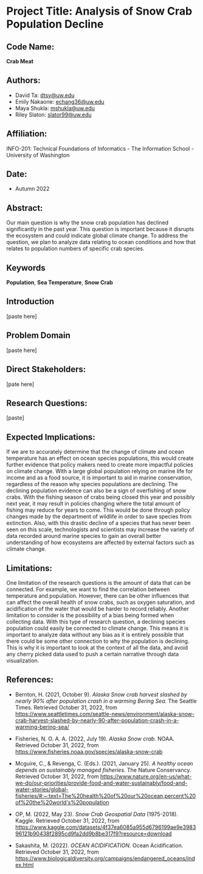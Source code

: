 # Project Title: Analysis of Snow Crab Population Decline

## Code Name:

**Crab Meat**

## Authors:

+ David Ta: dtsy@uw.edu
+ Emily Nakaone: echang36@uw.edu
+ Maya Shukla: mshukla@uw.edu
+ Riley Slaton: slator99@uw.edu

## Affiliation:

INFO-201: Technical Foundations of Informatics - The Information School - University of Washington

## Date:

+ Autumn 2022

## Abstract:

Our main question is why the snow crab population has declined significantly in the past year. This question is important because it disrupts the ecosystem and could indicate global climate change. To address the question, we plan to analyze data relating to ocean conditions and how that relates to population numbers of specific crab species.

## Keywords

__Population__, __Sea Temperature__,  __Snow Crab__

## Introduction

[paste here]

## Problem Domain

[paste here]

## Direct Stakeholders:

[pate here]

## Research Questions:

[paste]

## Expected Implications:

If we are to accurately determine that the change of climate and ocean temperature has an effect on ocean species populations, this would create further evidence that policy makers need to create more impactful policies on climate change. With a large global population relying on marine life for income and as a food source, it is important to aid in marine conservation, regardless of the reason why species populations are declining. The declining population evidence can also be a sign of overfishing of snow crabs. With the fishing season of crabs being closed this year and possibly next year, it may result in policies changing where the total amount of fishing may reduce for years to come. This would be done through policy changes made by the department of wildlife in order to save species from extinction. Also, with this drastic decline of a species that has never been seen on this scale, technologists and scientists may increase the variety of data recorded around marine species to gain an overall better understanding of how ecosystems are affected by external factors such as climate change.

## Limitations:

One limitation of the research questions is the amount of data that can be connected. For example, we want to find the correlation between temperature and population. However, there can be other influences that can affect the overall health of snow crabs, such as oxygen saturation, and acidification of the water that would be harder to record reliably. Another limitation to consider is the possibility of a bias being formed when collecting data. With this type of research question, a declining species population could easily be connected to climate change. This means it is important to analyze data without any bias as it is entirely possible that there could be some other connection to why the population is declining. This is why it is important to look at the context of all the data, and avoid any cherry picked data used to push a certain narrative through data visualization.

## References:

+ Bernton, H. (2021, October 9). *Alaska Snow crab harvest slashed by nearly 90% after population crash in a warming Bering Sea.* The Seattle Times. Retrieved October 31, 2022, from https://www.seattletimes.com/seattle-news/environment/alaska-snow-crab-harvest-slashed-by-nearly-90-after-population-crash-in-a-warming-bering-sea/

+ Fisheries, N. O. A. A. (2022, July 19). *Alaska Snow crab.* NOAA. Retrieved October 31, 2022, from https://www.fisheries.noaa.gov/species/alaska-snow-crab

+ Mcguire, C., & Revenga, C. (Eds.). (2021, January 25). *A healthy ocean depends on sustainably managed fisheries.* The Nature Conservancy. Retrieved October 31, 2022, from https://www.nature.org/en-us/what-we-do/our-priorities/provide-food-and-water-sustainably/food-and-water-stories/global-fisheries/#:~:text=The%20health%20of%20our%20ocean,percent%20of%20the%20world's%20population

+ OP, M. (2022, May 23). *Snow Crab Geospatial Data* (1975-2018). Kaggle. Retrieved October 31, 2022, from https://www.kaggle.com/datasets/4f37ea6085a955d6796199ae9e398396121b90438f2895cd9fa2dd9b8be317f9?resource=download

+ Sakashita, M. (2022). *OCEAN ACIDIFICATION.* Ocean Acidification. Retrieved October 31, 2022, from https://www.biologicaldiversity.org/campaigns/endangered_oceans/index.html
